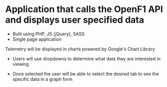 # Application that calls the OpenF1 API and displays user specified data
- Bulit using PHP, JS (jQuery), SASS
- Single page application

Telemetry will be displayed in charts powered by Google's Chart Library  
- Users will use dropdowns to determine what data they are interested in viewing

- Once selected the user will be able to select the desired tab to see the specific data in a graph form